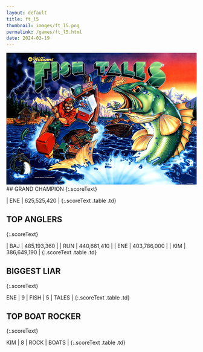 ```yaml
---
layout: default
title: ft_l5
thumbnail: images/ft_l5.png
permalink: /games/ft_l5.html
date: 2024-03-19
---
```


<img src="../images/ft_l5.png" class="gameThumbnail img-fluid mx-auto align-middle">
## GRAND CHAMPION
{:.scoreText}

| ENE | 625,525,420 | 
{:.scoreText .table .td}

## TOP ANGLERS
{:.scoreText}

| BAJ | 485,193,360 | 
| RUN | 440,661,410 | 
| ENE | 403,786,000 | 
| KIM | 386,649,190 | 
{:.scoreText .table .td}

## BIGGEST LIAR
{:.scoreText}

ENE
| 9 | FISH | 5 | TALES | 
{:.scoreText .table .td}

## TOP BOAT ROCKER
{:.scoreText}

KIM
| 8 | ROCK | BOATS | 
{:.scoreText .table .td}
